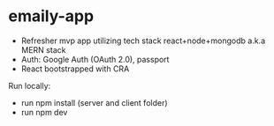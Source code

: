 # emaily-app
- Refresher mvp app utilizing tech stack react+node+mongodb a.k.a MERN stack
- Auth: Google Auth (OAuth 2.0), passport
- React bootstrapped with CRA

Run locally:
 - run npm install (server and client folder)
 - run npm dev